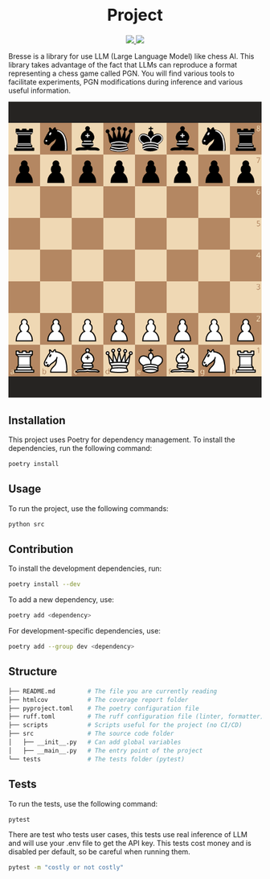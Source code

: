 <div align="center">
    <h1 style="font-size: xx-large; font-weight: bold;">Project</h1>
    <a href="#">
        <img src="https://img.shields.io/badge/Python-3.12-0">
    </a>
    <a href="#">
        <img src="https://img.shields.io/badge/License-MIT-f">
    </a>
    <br>
</div>

Bresse is a library for use LLM (Large Language Model) like chess AI. This library takes advantage of the fact that LLMs can reproduce a format representing a chess game called PGN. You will find various tools to facilitate experiments, PGN modifications during inference and various useful information.

<img src="docs/static/example_game.gif" alt="Presentation image" width="550px"/>


## Installation

This project uses Poetry for dependency management. To install the dependencies, run the following
command:

```bash
poetry install
```

## Usage

To run the project, use the following commands:

```bash
python src
```

## Contribution

To install the development dependencies, run:

```bash
poetry install --dev
```

To add a new dependency, use:

```bash
poetry add <dependency>
```

For development-specific dependencies, use:

```bash
poetry add --group dev <dependency>
```

## Structure

```bash
├── README.md         # The file you are currently reading
├── htmlcov           # The coverage report folder
├── pyproject.toml    # The poetry configuration file
├── ruff.toml         # The ruff configuration file (linter, formatter)
├── scripts           # Scripts useful for the project (no CI/CD)
├── src               # The source code folder
│   ├── __init__.py   # Can add global variables
│   ├── __main__.py   # The entry point of the project
└── tests             # The tests folder (pytest)
```

## Tests

To run the tests, use the following command:

```bash
pytest
```

There are test who tests user cases, this tests use real inference of LLM and will use your .env file to get the API key.
This tests cost money and is disabled per default, so be careful when running them.

```bash
pytest -m "costly or not costly"
```